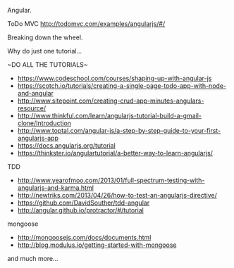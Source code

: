 Angular.

ToDo MVC
http://todomvc.com/examples/angularjs/#/

Breaking down the wheel.

Why do just one tutorial...

~DO ALL THE TUTORIALS~
+ https://www.codeschool.com/courses/shaping-up-with-angular-js
+ https://scotch.io/tutorials/creating-a-single-page-todo-app-with-node-and-angular
+ http://www.sitepoint.com/creating-crud-app-minutes-angulars-resource/
+ http://www.thinkful.com/learn/angularjs-tutorial-build-a-gmail-clone/Introduction
+ http://www.toptal.com/angular-js/a-step-by-step-guide-to-your-first-angularjs-app
+ https://docs.angularjs.org/tutorial
+ https://thinkster.io/angulartutorial/a-better-way-to-learn-angularjs/

TDD
+ http://www.yearofmoo.com/2013/01/full-spectrum-testing-with-angularjs-and-karma.html
+ http://newtriks.com/2013/04/26/how-to-test-an-angularjs-directive/
+ https://github.com/DavidSouther/tdd-angular
+ http://angular.github.io/protractor/#/tutorial

mongoose
+ http://mongoosejs.com/docs/documents.html
+ http://blog.modulus.io/getting-started-with-mongoose

and much more...